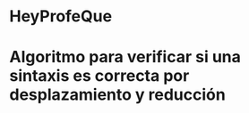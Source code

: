 # HeyProfeQue
# Algoritmo para verificar si una sintaxis es correcta por desplazamiento y reducción 
